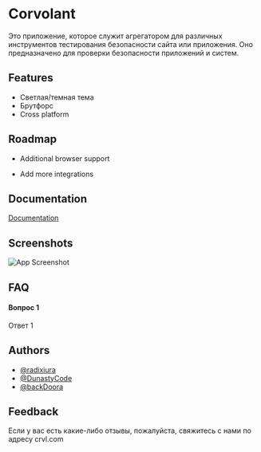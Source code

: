 
# Corvolant

Это приложение, которое служит агрегатором для различных инструментов тестирования безопасности сайта или приложения. Оно предназначено для проверки безопасности приложений и систем.


## Features

- Светлая/темная тема
- Брутфорс
- Cross platform


## Roadmap

- Additional browser support

- Add more integrations


## Documentation

[Documentation](https://linktodocumentation)


## Screenshots

![App Screenshot](https://via.placeholder.com/468x300?text=CRVL+Screenshot)


## FAQ

#### Вопрос 1

Ответ 1




## Authors

- [@radixiura](https://github.com/radixiura)
- [@DunastyCode](https://www.github.com/dunastycode)
- [@backDoora](https://github.com/backDoora)


## Feedback

Если у вас есть какие-либо отзывы, пожалуйста, свяжитесь с нами по адресу crvl.com

